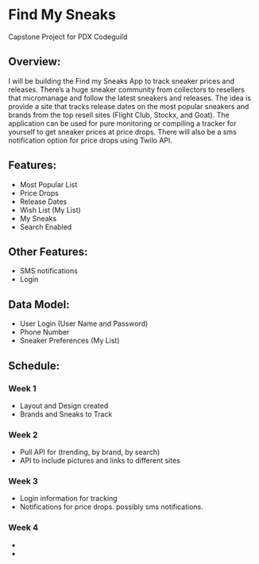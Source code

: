 # Find My Sneaks

Capstone Project for PDX Codeguild

## Overview:
I will be building the Find my Sneaks App to track sneaker prices and releases.  There’s a huge sneaker community from collectors to resellers that micromanage and follow the latest sneakers and releases. The idea is provide a site that tracks release dates on the most popular sneakers and brands from the top resell sites (Flight Club, Stockx, and Goat).  The application can be used for pure monitoring or compiling a tracker for yourself to get sneaker prices at price drops.  There will also be a sms notification option for price drops using Twilo API. 

## Features: 
-	Most Popular List
-	Price Drops
-	Release Dates
-	Wish List (My List)
-	My Sneaks
-	Search Enabled
## Other Features:
-	SMS notifications
-	Login
## Data Model:
-	User Login (User Name and Password)
-	Phone Number
-	Sneaker Preferences (My List)
## Schedule:
### Week 1
- Layout and Design created
- Brands and Sneaks to Track
### Week 2
- Pull API for (trending, by brand, by search)
- API to include pictures and links to different sites
### Week 3
- Login information for tracking
- Notifications for price drops. possibly sms notifications. 
### Week 4
-
-


